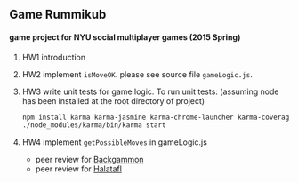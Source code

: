 ## Game Rummikub
#### game project for NYU social multiplayer games (2015 Spring)

1. HW1 introduction

2. HW2 implement `isMoveOK`.
   please see source file `gameLogic.js`.

3. HW3 write unit tests for game logic. To run unit tests: (assuming node has been installed at the root directory of project)

    ```bash
    npm install karma karma-jasmine karma-chrome-launcher karma-coverage  --save-dev
    ./node_modules/karma/bin/karma start
    ```
4. HW4 implement `getPossibleMoves` in gameLogic.js
    * peer review for [Backgammon](https://github.com/ibtawfik/Backgammon/commit/c1a68db3284487c23a6468614023fe01b40fe7bc)
    * peer review for [Halatafl](https://github.com/ColinZang/Halatafl/tree/master/PeerReview_jz)

